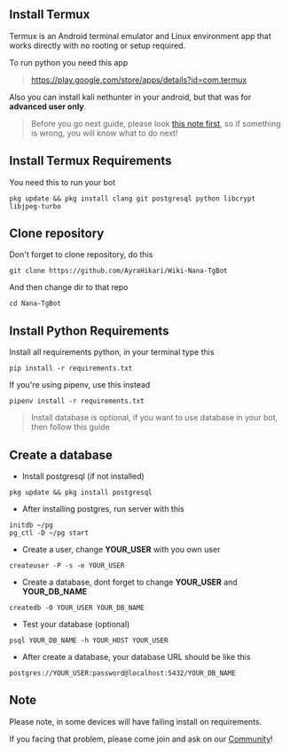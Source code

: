 ## Install Termux
Termux is an Android terminal emulator and Linux environment app that works directly with no rooting or setup required.

To run python you need this app
> https://play.google.com/store/apps/details?id=com.termux

Also you can install kali nethunter in your android, but that was for **advanced user only**.

> Before you go next guide, please look [this note first](https://github.com/AyraHikari/Wiki-Nana-TgBot/wiki/Install-on-Android#note), so if something is wrong, you will know what to do next!

## Install Termux Requirements
You need this to run your bot
```
pkg update && pkg install clang git postgresql python libcrypt libjpeg-turbo
```

## Clone repository
Don't forget to clone repository, do this
```
git clone https://github.com/AyraHikari/Wiki-Nana-TgBot
```
And then change dir to that repo
```
cd Nana-TgBot
```

## Install Python Requirements
Install all requirements python, in your terminal type this
```
pip install -r requirements.txt
```

If you're using pipenv, use this instead
```
pipenv install -r requirements.txt
```

> Install database is optional, if you want to use database in your bot, then follow this guide

## Create a database
- Install postgresql (if not installed)
```
pkg update && pkg install postgresql
```

- After installing postgres, run server with this
```
initdb ~/pg
pg_ctl -D ~/pg start
```

- Create a user, change **YOUR_USER** with you own user
```
createuser -P -s -e YOUR_USER
```

- Create a database, dont forget to change **YOUR_USER** and **YOUR_DB_NAME**
```
createdb -O YOUR_USER YOUR_DB_NAME
```

- Test your database (optional)
```
psql YOUR_DB_NAME -h YOUR_HOST YOUR_USER
```

- After create a database, your database URL should be like this
```
postgres://YOUR_USER:password@localhost:5432/YOUR_DB_NAME
```

## Note

Please note, in some devices will have failing install on requirements.

If you facing that problem, please come join and ask on our [Community](https://t.me/AyraSupport)!